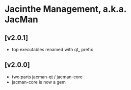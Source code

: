 # Jacinthe Management, a.k.a. JacMan

## [v2.0.1]
* top executables renamed with qt_ prefix

## [v2.0.0]
* two parts jacman-qt / jacman-core
* jacman-core is now a gem
